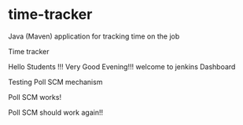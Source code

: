 # time-tracker
Java (Maven) application for tracking time on the job

Time tracker

Hello Students !!! Very Good Evening!!! welcome to jenkins Dashboard

Testing Poll SCM mechanism

Poll SCM works!

Poll SCM should work again!!
